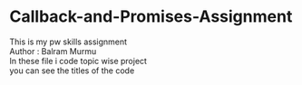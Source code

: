 # Callback-and-Promises-Assignment
This is my pw skills assignment
<br>
Author : Balram Murmu
<br>
In these file i code topic wise project <br>
you can see the titles of the code 

